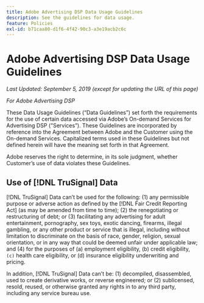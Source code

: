 ```yaml
---
title: Adobe Advertising DSP Data Usage Guidelines
description: See the guidelines for data usage.
feature: Policies
exl-id: b71caa80-d1f6-4f42-90c3-a3e19acb2c6c
---
```

# Adobe Advertising DSP Data Usage Guidelines

*Last Updated: September 5, 2019 (except for updating the URL of this page)*

*For Adobe Advertising DSP*

These Data Usage Guidelines (“Data Guidelines”) set forth the requirements for the use of certain data accessed via Adobe’s On-demand Services for Advertising DSP ("Services”). These Guidelines are incorporated by reference into the Agreement between Adobe and the Customer using the On-demand Services. Capitalized terms used in these Guidelines but not defined herein will have the meaning set forth in that Agreement.

Adobe reserves the right to determine, in its sole judgment, whether Customer’s use of data violates these Guidelines.

## Use of [!DNL TruSignal] Data

[!DNL TruSignal] Data can’t be used for the following: (1) any permissible purpose or adverse action as defined by the [!DNL Fair Credit Reporting Act] (as may be amended from time to time); (2) the renegotiating or restructuring of debt; or (3) facilitating any advertising for adult entertainment, pornography, sex toys, exotic dancing, firearms, illegal gambling, or any other product or service that is illegal, including without limitation to discriminate on the basis of race, gender, religion, sexual orientation, or in any way that could be deemed unfair under applicable law; and (4) for the purposes of (a) employment eligibility, (b) credit eligibility, `(c)` health care eligibility, or (d) insurance eligibility underwriting and pricing.<!-- I used backticks in the previous sentence to prevent ( c ) from displaying as a copyright symbol. I think the OS does that. Using HTML code for the parentheses doesn't prevent it. -->

In addition, [!DNL TruSignal] Data can’t be: (1) decompiled, disassembled, used to create derivative works, or reverse engineered; or (2) sublicensed, resold, reused, or otherwise granted any rights in to any third party, including any service bureau use.
